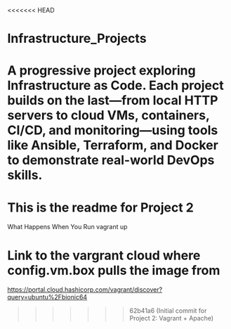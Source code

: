 <<<<<<< HEAD
# Infrastructure_Projects
A progressive project exploring Infrastructure as Code. Each project builds on the last—from local HTTP servers to cloud VMs, containers, CI/CD, and monitoring—using tools like Ansible, Terraform, and Docker to demonstrate real-world DevOps skills.
=======
# This is the readme for Project 2

What Happens When You Run vagrant up


# Link to the vargrant cloud where config.vm.box pulls the image from
https://portal.cloud.hashicorp.com/vagrant/discover?query=ubuntu%2Fbionic64
>>>>>>> 62b41a6 (Initial commit for Project 2: Vagrant + Apache)
